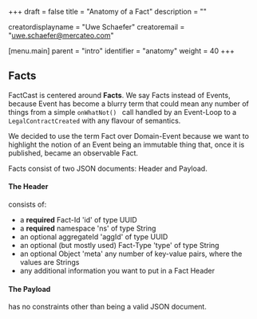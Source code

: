 +++
draft = false
title = "Anatomy of a Fact"
description = ""

creatordisplayname = "Uwe Schaefer"
creatoremail = "uwe.schaefer@mercateo.com"

[menu.main]
parent = "intro"
identifier = "anatomy"
weight = 40
+++

## Facts

FactCast is centered around **Facts**. We say Facts instead of Events, because Event has become a blurry term that could mean any number of things from a simple ```onWhatNot() ``` call handled by an Event-Loop to a ```LegalContractCreated``` with any flavour of semantics.

We decided to use the term Fact over Domain-Event because we want to highlight the notion of an Event being an immutable thing that, once it is published, became an observable Fact.

Facts consist of two JSON documents: Header and Payload.

#### The Header 

consists of:

* a **required** Fact-Id 'id' of type UUID
* a **required** namespace 'ns' of type String
* an optional aggregateId 'aggId' of type UUID
* an optional (but mostly used) Fact-Type 'type' of type String
* an optional Object 'meta' any number of key-value pairs, where the values are Strings
* any additional information you want to put in a Fact Header

#### The Payload

has no constraints other than being a valid JSON document.

